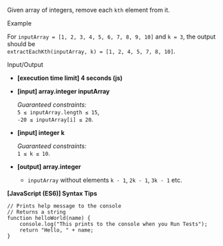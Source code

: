 Given array of integers, remove each `kth` element from it.

Example

For `inputArray = [1, 2, 3, 4, 5, 6, 7, 8, 9, 10]` and `k = 3`, the output should be  
`extractEachKth(inputArray, k) = [1, 2, 4, 5, 7, 8, 10]`.

Input/Output

- **\[execution time limit\] 4 seconds (js)**

- **\[input\] array.integer inputArray**

  _Guaranteed constraints:_  
  `5 ≤ inputArray.length ≤ 15`,  
  `-20 ≤ inputArray[i] ≤ 20`.

- **\[input\] integer k**

  _Guaranteed constraints:_  
  `1 ≤ k ≤ 10`.

- **\[output\] array.integer**

  - `inputArray` without elements `k - 1`, `2k - 1`, `3k - 1` etc.

**\[JavaScript (ES6)\] Syntax Tips**

    // Prints help message to the console
    // Returns a string
    function helloWorld(name) {
        console.log("This prints to the console when you Run Tests");
        return "Hello, " + name;
    }

